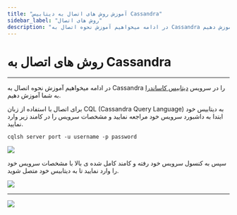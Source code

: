 ```yaml
---
title: "آموزش روش های اتصال به دیتابیس Cassandra"
sidebar_label: "روش های اتصال"
description: "در ادامه میخواهیم آموزش نحوه اتصال به Cassandra در سرویس ابری کاساندرا را به شما آموزش دهیم."
---
```


# روش های اتصال به Cassandra
---
در ادامه میخواهیم آموزش نحوه اتصال به Cassandra را در سرویس [دیتابیس کاساندرا](https://chabokan.net/services/cassandra/) به شما آموزش دهیم.

برای اتصال با استفاده از زبان CQL (Cassandra Query Language) به دیتابیس خود ابتدا به داشبورد سرویس خود مراجعه نمایید و مشخصات سرویس را در کامند زیر وارد نمایید.

```shell
cqlsh server port -u username -p password
```

![](https://s1.chabokan.net/docs/images/cassandra_6.jpg)

سپس به کنسول سرویس خود رفته و کامند کامل شده ی بالا با مشخصات سرویس خود را وارد نمایید تا به دیتابیس خود متصل شوید.

![](https://s1.chabokan.net/docs/images/cassandra_4.jpg)

---
<a href="https://hub.chabokan.net/fa/services/create/cassandra" ><img src="https://s1.chabokan.net/docs/images/cassandra-banner.png" /></a>